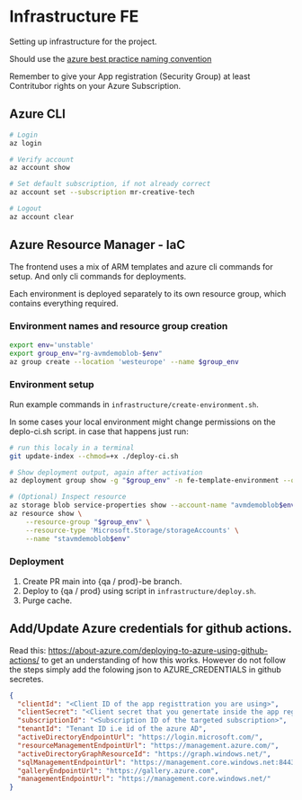 # Infrastructure FE

Setting up infrastructure for the project.

Should use the [azure best practice naming convention](https://docs.microsoft.com/en-us/azure/cloud-adoption-framework/ready/azure-best-practices/resource-naming)

Remember to give your App registration (Security Group) at least Contritubor rights on your Azure Subscription.

## Azure CLI

```sh
# Login
az login

# Verify account
az account show

# Set default subscription, if not already correct
az account set --subscription mr-creative-tech

# Logout
az account clear
```

## Azure Resource Manager - IaC

The frontend uses a mix of ARM templates and azure cli commands for setup. And only cli commands for deployments.

Each environment is deployed separately to its own resource group, which contains everything required.

### Environment names and resource group creation

```sh
export env='unstable'
export group_env="rg-avmdemoblob-$env"
az group create --location 'westeurope' --name $group_env
```

### Environment setup

Run example commands in `infrastructure/create-environment.sh`.

In some cases your local environment might change permissions on the deplo-ci.sh script. in case that happens just run:

```sh
# run this localy in a terminal
git update-index --chmod=+x ./deploy-ci.sh
```

```sh
# Show deployment output, again after activation
az deployment group show -g "$group_env" -n fe-template-environment --query 'properties.outputs'
```

```sh
# (Optional) Inspect resource
az storage blob service-properties show --account-name "avmdemoblob$env"
az resource show \
    --resource-group "$group_env" \
    --resource-type 'Microsoft.Storage/storageAccounts' \
    --name "stavmdemoblob$env"
```

### Deployment

1. Create PR main into {qa / prod}-be branch.
2. Deploy to {qa / prod} using script in `infrastructure/deploy.sh`.
3. Purge cache.

## Add/Update Azure credentials for github actions.

Read this: https://about-azure.com/deploying-to-azure-using-github-actions/ to get an understanding of how this works. However do not follow the steps simply add the folowing json to AZURE_CREDENTIALS in github secretes.

```json
{
  "clientId": "<Client ID of the app registtration you are using>",
  "clientSecret": "<Client secret that you genertate inside the app registration>",
  "subscriptionId": "<Subscription ID of the targeted subscription>",
  "tenantId": "Tenant ID i.e id of the azure AD",
  "activeDirectoryEndpointUrl": "https://login.microsoft.com/",
  "resourceManagementEndpointUrl": "https://management.azure.com/",
  "activeDirectoryGraphResourceId": "https://graph.windows.net/",
  "sqlManagementEndpointUrl": "https://management.core.windows.net:8443/",
  "galleryEndpointUrl": "https://gallery.azure.com",
  "managementEndpointUrl": "https://management.core.windows.net/"
}
```
